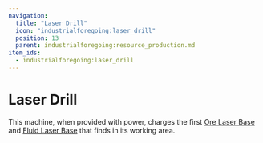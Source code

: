 ```yaml
---
navigation:
  title: "Laser Drill"
  icon: "industrialforegoing:laser_drill"
  position: 13
  parent: industrialforegoing:resource_production.md
item_ids:
  - industrialforegoing:laser_drill
---
```


# Laser Drill

This machine, when provided with power, charges the first [Ore Laser Base](./ore_laser_base.md) and [Fluid Laser Base](./fluid_laser_base.md) that finds in its working area.



<Recipe id="industrialforegoing:laser_drill" />

